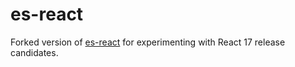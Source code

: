 # es-react

Forked version of [es-react](https://github.com/lukejacksonn/es-react) for experimenting with React 17 release candidates.

